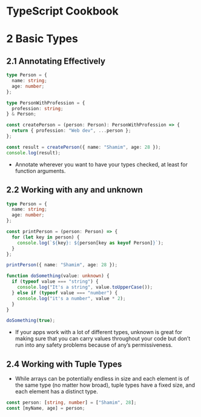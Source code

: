 # TypeScript Cookbook

# 2 Basic Types

## 2.1 Annotating Effectively

```ts
type Person = {
  name: string;
  age: number;
};

type PersonWithProfession = {
  profession: string;
} & Person;

const createPerson = (person: Person): PersonWithProfession => {
  return { profession: "Web dev", ...person };
};

const result = createPerson({ name: "Shamim", age: 28 });
console.log(result);
```

- Annotate wherever you want to have your types checked, at least for function arguments.

## 2.2 Working with any and unknown

```ts
type Person = {
  name: string;
  age: number;
};

const printPerson = (person: Person) => {
  for (let key in person) {
    console.log(`${key}: ${person[key as keyof Person]}`);
  }
};

printPerson({ name: "Shamim", age: 28 });

function doSomething(value: unknown) {
  if (typeof value === "string") {
    console.log("It's a string", value.toUpperCase());
  } else if (typeof value === "number") {
    console.log("it's a number", value * 2);
  }
}

doSomething(true);
```

- If your apps work with a lot of different types, unknown is great for making sure that you can carry values throughout your code but don’t run into any safety problems because of any’s permissiveness.

## 2.4 Working with Tuple Types

- While arrays can be potentially endless in size and each element is of the same type (no matter how broad), tuple types have a fixed size, and each element has a distinct type.

```ts
const person: [string, number] = ["Shamim", 28];
const [myName, age] = person;
```
